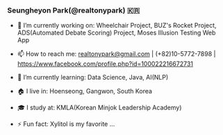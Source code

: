 ### Seungheyon Park(@realtonypark) 🇰🇷


- 🔭 I’m currently working on:
Wheelchair Project, BUZ's Rocket Project, ADS(Automated Debate Scoring) Project, Moses Illusion Testing Web App

- 📫 How to reach me:
realtonypark@gmail.com  |  (+82)10-5772-7898  |  https://www.facebook.com/profile.php?id=100022216672731

- 🌱 I’m currently learning:
Data Science, Java, AI(NLP)

- 🏠 I live in: 
Hoenseong, Gangwon, South Korea

- 🎓 I study at:
KMLA(Korean Minjok Leadership Academy)

- ⚡ Fun fact: 
Xylitol is my favorite ...

<!--
**realtonypark/realtonypark** is a ✨ _special_ ✨ repository because its `README.md` (this file) appears on your GitHub profile.

Here are some ideas to get you started:

- 🔭 I’m currently working on ...
- 🌱 I’m currently learning ...
- 👯 I’m looking to collaborate on ...
- 🤔 I’m looking for help with ...
- 💬 Ask me about ...
- 📫 How to reach me: ...
- 😄 Pronouns: ...
- ⚡ Fun fact: ...
-->
